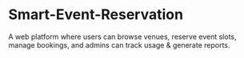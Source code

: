 # Smart-Event-Reservation
A web platform where users can browse venues, reserve event slots, manage bookings, and admins can track usage &amp; generate reports.
